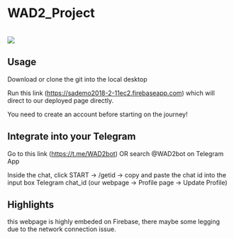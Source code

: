 # WAD2_Project
<br/>
<img src="https://cdn.discordapp.com/attachments/818102115058450474/887315665273368596/pipbw.gif" />

## Usage
Download or clone the git into the local desktop

Run this link (https://sademo2018-2-11ec2.firebaseapp.com) which will direct to our deployed page directly.

You need to create an account before starting on the journey!

## Integrate into your Telegram
Go to this link (https://t.me/WAD2bot) OR search @WAD2bot on Telegram App

Inside the chat, click START -> /getid -> copy and paste the chat id into the input box Telegram chat_id (our webpage -> Profile page -> Update Profile)

## Highlights
this webpage is highly embeded on Firebase, there maybe some legging due to the network connection issue.